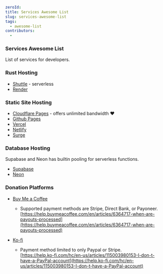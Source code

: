 ```yaml hidden
zeroId:
title: Services Awesome List
slug: services-awesome-list
tags:
  - awesome-list
contributors:
  -
```

### Services Awesome List

List of services for developers.

### Rust Hosting

- [Shuttle](https://www.shuttle.rs/) - serverless
- [Render](https://render.com/)

### Static Site Hosting

- [Cloudflare Pages](https://pages.cloudflare.com/) - offers unlimited bandwidth ❤️
- [Github Pages](https://pages.github.com/)
- [Vercel](https://vercel.com)
- [Netlify](https://www.netlify.com/)
- [Surge](https://surge.sh/)

### Database Hosting

Supabase and Neon has builtin pooling for serverless functions.

- [Supabase](https://supabase.com/)
- [Neon](https://neon.tech/)

### Donation Platforms

- [Buy Me a Coffee](https://www.buymeacoffee.com)

  - Supported payment methods are Stripe, Direct Bank, or Payoneer.\
    [https://help.buymeacoffee.com/en/articles/6364717-when-are-payouts-processed](https://help.buymeacoffee.com/en/articles/6364717-when-are-payouts-processed)

- [Ko-fi](https://ko-fi.com/)
  - Payment method limited to only Paypal or Stripe.\
    [https://help.ko-fi.com/hc/en-us/articles/115003980153-I-don-t-have-a-PayPal-account](https://help.ko-fi.com/hc/en-us/articles/115003980153-I-don-t-have-a-PayPal-account)
